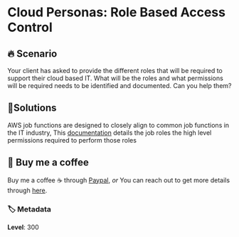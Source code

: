 # Cloud Personas: Role Based Access Control

## 🔥 Scenario

Your client has asked to provide the different roles that will be required to support their cloud based IT. What will be the roles and what permissions will be required needs to be identified and documented. Can you help them?

## 🎯Solutions

AWS job functions are designed to closely align to common job functions in the IT industry, This [documentation][1] details the job roles the high level permissions required to perform those roles

## 👋 Buy me a coffee

Buy me a coffee ☕ through [Paypal](https://paypal.me/valaxy), _or_ You can reach out to get more details through [here](https://youtube.com/c/valaxytechnologies/about).

### 🏷️ Metadata

**Level**: 300

[1]: https://docs.aws.amazon.com/IAM/latest/UserGuide/access_policies_job-functions.html#jf_network-administrator
